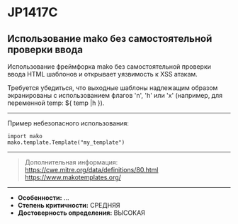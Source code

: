 # JP1417C
## Использование mako без самостоятельной проверки ввода
Использование фреймфорка mako без самостоятельной проверки ввода
HTML шаблонов и открывает уязвимость к XSS атакам.

Требуется убедиться, что выходные шаблоны надлежащим образом экранированы
с использованием флагов 'n', 'h' или 'x' (например, для переменной temp: ${ temp |h }).

---
Пример небезопасного использования:
```
import mako
mako.template.Template("my_template")
```
---
> Дополнительная информация:
> <https://cwe.mitre.org/data/definitions/80.html>
> <https://www.makotemplates.org/>
---
* __Особенности:__ ...
* __Степень критичности:__ СРЕДНЯЯ
* __Достоверность определения:__ ВЫСОКАЯ